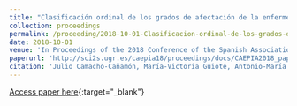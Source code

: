 ```yaml
---
title: "Clasificación ordinal de los grados de afectación de la enfermedad de Parkinson empleando imágenes de transportadores presinápticos de dopamina"
collection: proceedings
permalink: /proceeding/2018-10-01-Clasificacion-ordinal-de-los-grados-de-afectacion-de-la-enfermedad-de-Parkinson-empleando-imagenes-de-transportadores-presinapticos-de-dopamina
date: 2018-10-01
venue: 'In Proceedings of the 2018 Conference of the Spanish Association for Artificial Intelligence (CAEPIA2018)'
paperurl: 'http://sci2s.ugr.es/caepia18/proceedings/docs/CAEPIA2018_paper_111.pdf'
citation: 'Julio Camacho-Cañamón, Marı́a-Victoria Guiote, Antonio-Marı́a Santos-Bueno, Ester Rodrı́guez-Cáceres, Elvira Carmona-Asenjo, Juan-Antonio Vallejo-Casas, **Pedro Antonio Gutiérrez, **César Hervás-Martínez, &quot;Clasificación ordinal de los grados de afectación de la enfermedad de Parkinson empleando imágenes de transportadores presinápticos de dopamina.&quot; In Proceedings of the 2018 Conference of the Spanish Association for Artificial Intelligence (CAEPIA2018), 2018, Granada (Spain), pp.167-172.'
---
```

[Access paper here](http://sci2s.ugr.es/caepia18/proceedings/docs/CAEPIA2018_paper_111.pdf){:target="_blank"}
